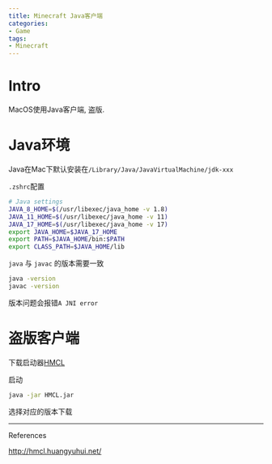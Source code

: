 ```yaml
---
title: Minecraft Java客户端
categories:
- Game
tags:
- Minecraft
---
```


# Intro

MacOS使用Java客户端, 盗版.

<!--more-->

# Java环境

Java在Mac下默认安装在`/Library/Java/JavaVirtualMachine/jdk-xxx` 

`.zshrc`配置

```sh
# Java settings
JAVA_8_HOME=$(/usr/libexec/java_home -v 1.8)
JAVA_11_HOME=$(/usr/libexec/java_home -v 11)
JAVA_17_HOME=$(/usr/libexec/java_home -v 17)
export JAVA_HOME=$JAVA_17_HOME
export PATH=$JAVA_HOME/bin:$PATH
export CLASS_PATH=$JAVA_HOME/lib
```

`java` 与 `javac` 的版本需要一致

```sh
java -version
javac -version
```

版本问题会报错`A JNI error` 

# 盗版客户端

下载启动器[HMCL](http://hmcl.huangyuhui.net/) 

启动

```sh
java -jar HMCL.jar
```

选择对应的版本下载







---

References

http://hmcl.huangyuhui.net/